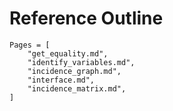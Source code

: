 # Reference Outline
```@contents
Pages = [
    "get_equality.md",
    "identify_variables.md",
    "incidence_graph.md",
    "interface.md",
    "incidence_matrix.md",
]
```
